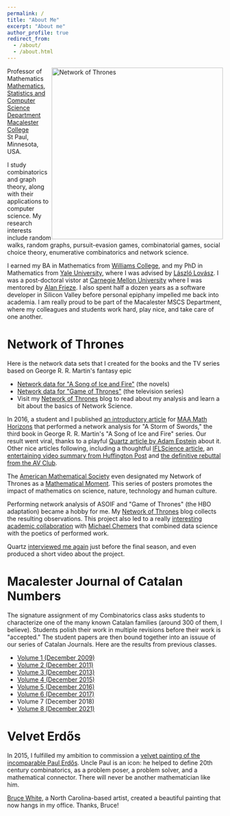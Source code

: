```yaml
---
permalink: /
title: "About Me"
excerpt: "About me"
author_profile: true
redirect_from: 
  - /about/
  - /about.html
---
```




<img src="https://networkofthrones.files.wordpress.com/2020/01/got-all8.png"
     alt="Network of Thrones"
     style="float: right;"
     width="400pt" />


Professor of Mathematics<br />
[Mathematics, Statistics and Computer Science Department](https://www.macalester.edu/mscs/)<br />
[Macalester College](https://www.macalester.edu)<br />
St Paul, Minnesota, USA.

I study combinatorics and graph theory, along with their applications to computer science. My research interests include random walks, random graphs, pursuit-evasion games, combinatorial games, social choice theory, enumerative combinatorics and network science.  


I earned my BA in Mathematics from [Williams College](https://math.williams.edu/), and my PhD in Mathematics from [Yale University](https://math.yale.edu/), where I was advised by [László Lovász](https://web.cs.elte.hu/~lovasz/). I was a post-doctoral vistor at [Carnegie Mellon University](https://www.cmu.edu/math/index.html) where I was mentored by [Alan Frieze](https://www.math.cmu.edu/~af1p/). I also spent half a dozen years as a software developer in Silicon Valley before personal epiphany impelled me back into academia. I am really proud to be part of the Macalester MSCS Department, where my colleagues  and students work hard, play nice, and take care of one another.

Network of Thrones
====

Here is the network data sets that I created for the books and the TV series based on George R. R. Martin's fantasy epic
*  [Network data for "A Song of Ice and Fire"](https://github.com/mathbeveridge/asoiaf) (the novels)
*  [Network data for "Game of Thrones"](https://github.com/mathbeveridge/gameofthrones) (the television series)
*  Visit my [Network of Thrones](https://networkofthrones.wordpress.com/) blog to read about my analysis and learn a bit about the basics of Network Science.

In 2016, a student and I published [an introductory article](https://www.maa.org/sites/default/files/pdf/Mathhorizons/NetworkofThrones%20%281%29.pdf) for [MAA Math Horizons](https://www.maa.org/press/periodicals/math-horizons) that performed a network analysis for "A Storm of Swords," the third book in George R. R. Martin's "A Song of Ice and Fire" series. Our result went viral, thanks to a playful [Quartz article by Adam Epstein](http://qz.com/650796/mathematicians-mapped-out-every-game-of-thrones-relationship-to-find-the-main-character/) about it. Other nice articles following, including a thoughtful [IFLScience article](http://www.iflscience.com/editors-blog/mathematicians-create-game-thrones-social-network-work-out-who-rules-westeros), an [entertaining video summary from Huffington Post](https://www.huffpost.com/entry/game-of-thrones-math-real-star_n_5700de59e4b0a06d5805ef9a) and [the definitive rebuttal from the AV Club](http://www.avclub.com/article/math-nerds-decided-true-protagonist-game-thrones-234660).

The [American Mathematical Society](http://www.ams.org/home/page) even designated my Network of Thrones as a [Mathematical Moment](http://www.ams.org/publicoutreach/mathmoments/mm123-thrones-podcast). This series of posters promotes the impact of mathematics on science, nature, technology and human culture.

Performing network analysis of ASOIF and "Game of Thrones" (the HBO adaptation) became a hobby for me. My [Network of Thrones](https://networkofthrones.wordpress.com/) blog collects the resulting observations. This project also led to a really [interesting academic collaboration](https://drive.google.com/open?id=0ByVwdYPtCB8eQngtdUljZFgyRUE) with [Michael Chemers](https://theater.ucsc.edu/faculty/chemers) that combined data science with the poetics of performed work. 

Quartz [interviewed me again](https://qz.com/quartzy/1576451/who-will-win-the-game-of-thrones-what-network-science-tells-us/) just before the final season, and even produced a short video about the project.


Macalester Journal of Catalan Numbers
====

The signature assignment of my Combinatorics class asks students to characterize one of the many known Catalan families (around 300 of them, I believe). Students polish their work in multiple revisions before their work is "accepted." The student papers are then bound together into an issuue of our series of Catalan Journals. Here are the results from previous classes.

* [Volume 1 (December 2009)](https://drive.google.com/file/d/19QTRZN7g31VMGWtFkcQnyuPO0VoCvmAX/view)
* [Volume 2 (December 2011)](https://drive.google.com/file/d/19lC6RgGm9ZST-kZ1mKV2G-T7_h2zs9RR/view?usp=sharing)
* [Volume 3 (December 2013)](https://drive.google.com/file/d/1X_sPBXF-WfOcbgmAvWk3bnEXORPHCqw7/view?usp=sharing)
* [Volume 4 (December 2015)](https://drive.google.com/file/d/16spmT1-KCanfS_PDjxO-xOwHVXikel9n/view?usp=sharing)
* [Volume 5 (December 2016)](https://drive.google.com/file/d/1SpsxK5dITANR_syUwuBh3eoYGOBdLQX3/view?usp=sharing)
* [Volume 6 (December 2017)](https://drive.google.com/file/d/1xd3bXWMT_IIVVz7z7mGiqQF_wLoEXEoD/view?usp=sharing)
* Volume 7 (December 2018)
* [Volume 8 (December 2021)](https://drive.google.com/file/d/1eMYdyZQ_PpHJz926PLrViEW6WYGh500a/view?usp=sharing)

Velvet Erdős
====

In 2015, I fulfilled my ambition to commission a [velvet painting of the incomparable Paul Erdős](https://www.macalester.edu/~abeverid/erdos.html). Uncle Paul is an icon: he helped to define 20th century combinatorics, as a problem poser, a problem solver, and a mathematical connector. There will never be another mathematician like him.

[Bruce White](https://velvetgeek.com/), a North Carolina-based artist, created a beautiful painting that now hangs in my office. Thanks, Bruce!


